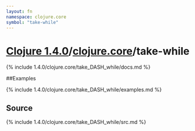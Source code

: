 ```yaml
---
layout: fn
namespace: clojure.core
symbol: "take-while"
---
```


# [Clojure 1.4.0](../../)/[clojure.core](../)/take-while

{% include 1.4.0/clojure.core/take_DASH_while/docs.md %}

##Examples

{% include 1.4.0/clojure.core/take_DASH_while/examples.md %}
## Source
{% include 1.4.0/clojure.core/take_DASH_while/src.md %}

